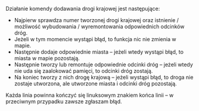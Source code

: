 Działanie komendy dodawania drogi krajowej jest następujące:
 * Najpierw sprawdza numer tworzonej drogi krajowej oraz istnienie / możliwość wybudowania / wyremontowania odpowiednich odcinków dróg.
 * Jeżeli w tym momencie wystąpi błąd, to funkcja nic nie zmienia w mapie.
 * Następnie dodaje odpowiednie miasta – jeżeli wtedy wystąpi błąd, to miasta w mapie pozostają.
 * Następnie tworzy lub remontuje odpowiednie odcinki dróg – jeżeli wtedy nie uda się zaalokować pamięci, to odcinki dróg zostają.
 * Na koniec tworzy z nich drogę krajową – jeżeli wystąpi błąd, to droga nie zostaje utworzona, ale utworzone miasta i odcinki dróg pozostają.

Każda linia powinna kończyć się linuksowym znakiem końca linii – w przeciwnym
przypadku zawsze zgłaszam błąd.
